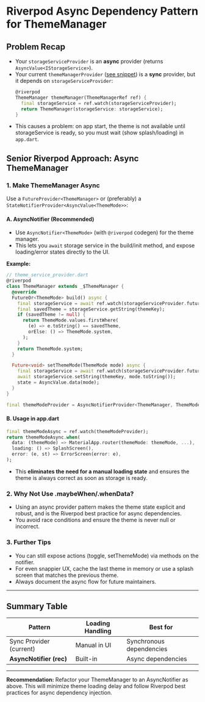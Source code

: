 # Riverpod Async Dependency Pattern for ThemeManager

## Problem Recap
- Your `storageServiceProvider` is an **async** provider (returns `AsyncValue<IStorageService>`).
- Your current `themeManagerProvider` ([see snippet](#L9-14)) is a **sync** provider, but it depends on `storageServiceProvider`:
  ```dart
  @riverpod
  ThemeManager themeManager(ThemeManagerRef ref) {
    final storageService = ref.watch(storageServiceProvider);
    return ThemeManager(storageService: storageService);
  }
  ```
- This causes a problem: on app start, the theme is not available until storageService is ready, so you must wait (show splash/loading) in `app.dart`.

## Senior Riverpod Approach: Async ThemeManager

### 1. Make ThemeManager Async
Use a `FutureProvider<ThemeManager>` or (preferably) a `StateNotifierProvider<AsyncValue<ThemeMode>>`:

#### **A. AsyncNotifier (Recommended)**
- Use `AsyncNotifier<ThemeMode>` (with `@riverpod` codegen) for the theme manager.
- This lets you `await` storage service in the build/init method, and expose loading/error states directly to the UI.

**Example:**
```dart
// theme_service_provider.dart
@riverpod
class ThemeManager extends _$ThemeManager {
  @override
  FutureOr<ThemeMode> build() async {
    final storageService = await ref.watch(storageServiceProvider.future);
    final savedTheme = storageService.getString(themeKey);
    if (savedTheme != null) {
      return ThemeMode.values.firstWhere(
        (e) => e.toString() == savedTheme,
        orElse: () => ThemeMode.system,
      );
    }
    return ThemeMode.system;
  }

  Future<void> setThemeMode(ThemeMode mode) async {
    final storageService = await ref.watch(storageServiceProvider.future);
    await storageService.setString(themeKey, mode.toString());
    state = AsyncValue.data(mode);
  }
}

final themeModeProvider = AsyncNotifierProvider<ThemeManager, ThemeMode>(ThemeManager.new);
```

#### **B. Usage in app.dart**
```dart
final themeModeAsync = ref.watch(themeModeProvider);
return themeModeAsync.when(
  data: (themeMode) => MaterialApp.router(themeMode: themeMode, ...),
  loading: () => SplashScreen(),
  error: (e, st) => ErrorScreen(error: e),
);
```
- This **eliminates the need for a manual loading state** and ensures the theme is always correct as soon as storage is ready.

### 2. Why Not Use .maybeWhen/.whenData?
- Using an async provider pattern makes the theme state explicit and robust, and is the Riverpod best practice for async dependencies.
- You avoid race conditions and ensure the theme is never null or incorrect.

### 3. Further Tips
- You can still expose actions (toggle, setThemeMode) via methods on the notifier.
- For even snappier UX, cache the last theme in memory or use a splash screen that matches the previous theme.
- Always document the async flow for future maintainers.

---

## Summary Table
| Pattern                | Loading Handling | Best for                 |
|------------------------|-----------------|--------------------------|
| Sync Provider (current)| Manual in UI    | Synchronous dependencies |
| **AsyncNotifier (rec)**| Built-in        | Async dependencies       |

---

**Recommendation:** Refactor your ThemeManager to an AsyncNotifier as above. This will minimize theme loading delay and follow Riverpod best practices for async dependency injection.

